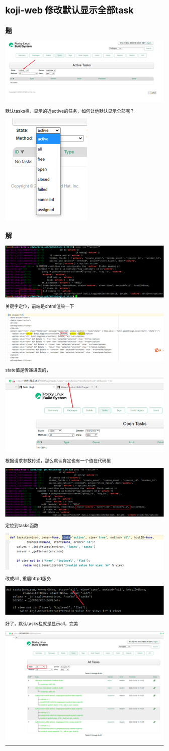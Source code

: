 # koji-web 修改默认显示全部task


## 题

![20221202_193451_68](image/20221202_193451_68.png)

默认tasks栏，显示的近active的任务，如何让他默认显示全部呢？

![20221202_193519_42](image/20221202_193519_42.png)

## 解


![20221202_193610_37](image/20221202_193610_37.png)

关键字定位，前端是chtml渲染一下


![20221202_195545_28](image/20221202_195545_28.png)

state值是传递进去的，

![20221202_195619_16](image/20221202_195619_16.png)

根据请求参数传递，那么默认肯定也有一个值在代码里

![20221202_195517_25](image/20221202_195517_25.png)


定位到tasks函数

![20221202_195736_78](image/20221202_195736_78.png)

改成all , 重启httpd服务

![20221202_195701_28](image/20221202_195701_28.png)


好了，默认tasks栏就是显示all，完美

![20221202_195810_88](image/20221202_195810_88.png)






























---
